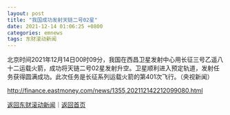 ```yaml
---
layout: post
title: "我国成功发射天链二号02星"
date: 2021-12-14 01:06:25 +0800
categories: emnews
tags: 东财滚动新闻
---
```


北京时间2021年12月14日00时09分，我国在西昌卫星发射中心用长征三号乙遥八十二运载火箭，成功将天链二号02星发射升空。卫星顺利进入预定轨道，发射任务获得圆满成功。此次任务是长征系列运载火箭的第401次飞行。（央视新闻）

<http://finance.eastmoney.com/news/1355,202112142212099080.html>

[返回东财滚动新闻](//finews.withounder.com/emnews/)｜[返回首页](//finews.withounder.com/)